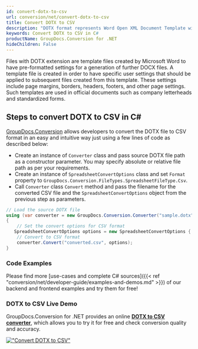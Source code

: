 ```yaml
---
id: convert-dotx-to-csv
url: conversion/net/convert-dotx-to-csv
title: Convert DOTX to CSV
description: "DOTX format represents Word Open XML Document Template with .dotx extension. Learn how to convert DOTX to CSV file programmatically in C# language using GroupDocs.Conversion for .NET library."
keywords: Convert DOTX to CSV in C#
productName: GroupDocs.Conversion for .NET
hideChildren: False
---
```


Files with DOTX extension are template files created by Microsoft Word to have pre-formatted settings for a generation of further DOCX files. A template file is created in order to have specific user settings that should be applied to subsequent files created from this template. These settings include page margins, borders, headers, footers, and other page settings. Such templates are used in official documents such as company letterheads and standardized forms.

## Steps to convert DOTX to CSV in C#

[GroupDocs.Conversion](https://products.groupdocs.com/conversion/net) allows developers to convert the DOTX file to CSV format in an easy and intuitive way just using a few lines of code as described below:

* Create an instance of `Converter` class and pass source DOTX file path as a constructor parameter. You may specify absolute or relative file path as per your requirements. 
* Create an instance of `SpreadsheetConvertOptions` class and set `Format` property to `GroupDocs.Conversion.FileTypes.SpreadsheetFileType.Csv`.
* Call `Converter` class `Convert` method and pass the filename for the converted CSV file and the `SpreadsheetConvertOptions` object from the previous step as parameters.

```csharp
// Load the source DOTX file
using (var converter = new GroupDocs.Conversion.Converter("sample.dotx"))
{
    // Set the convert options for CSV format
   SpreadsheetConvertOptions options = new SpreadsheetConvertOptions { Format = GroupDocs.Conversion.FileTypes.SpreadsheetFileType.Csv };
    // Convert to CSV format
    converter.Convert("converted.csv", options);
}
```

### Code Examples

Please find more [use-cases and complete C# sources]({{< ref "conversion/net/developer-guide/examples-and-demos.md" >}}) of our backend and frontend examples and try them for free!

### DOTX to CSV Live Demo

GroupDocs.Conversion for .NET provides an online [**DOTX to CSV converter**](https://products.groupdocs.app/conversion/dotx-to-csv), which allows you to try it for free and check conversion quality and accuracy.

[!["Convert DOTX to CSV"](conversion/net/images/convert-to-csv/convert-dotx-to-csv.png)](https://products.groupdocs.app/conversion/dotx-to-csv)